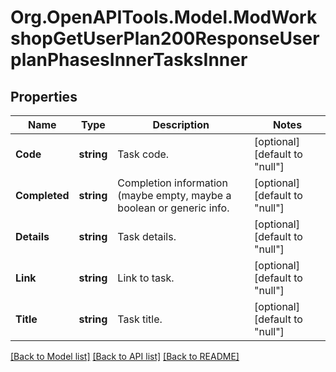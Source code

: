 # Org.OpenAPITools.Model.ModWorkshopGetUserPlan200ResponseUserplanPhasesInnerTasksInner

## Properties

Name | Type | Description | Notes
------------ | ------------- | ------------- | -------------
**Code** | **string** | Task code. | [optional] [default to "null"]
**Completed** | **string** | Completion information (maybe empty, maybe a boolean or generic info. | [optional] [default to "null"]
**Details** | **string** | Task details. | [optional] [default to "null"]
**Link** | **string** | Link to task. | [optional] [default to "null"]
**Title** | **string** | Task title. | [optional] [default to "null"]

[[Back to Model list]](../README.md#documentation-for-models) [[Back to API list]](../README.md#documentation-for-api-endpoints) [[Back to README]](../README.md)

